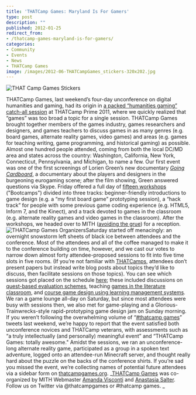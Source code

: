 ```yaml
---
title: 'THATCamp Games: Maryland Is For Gamers'
type: post
description: ""
published: 2012-01-25
redirect_from: 
- /thatcamp-games-maryland-is-for-gamers/
categories:
- Community
- Events
- News
- THATCamp Games
image: /images/2012-06-THATCampGames_stickers-320x202.jpg
---
```

![THAT Camp Games Stickers](/images/2012-06-THATCampGames_stickers-320x202.jpg "THATCampGames_stickers")

THATCamp Games, last weekend’s four-day unconference on digital humanities and gaming, had its origin in [a packed “humanities gaming” catch-all session](https://secure.flickr.com/photos/trevorandmarjee/5797536358/) at THATCamp Prime 2011, where we quickly realized that “games” was too broad a topic for a single session. THATCamp Games brought together members of the games industry, games researchers and designers, and games teachers to discuss games in as many genres (e.g. board games, alternate reality games, video games) and areas (e.g. games for teaching writing, game programming, and historical gaming) as possible. Almost one hundred people attended, coming from both the local DC/MD area and states across the country: Washington, California, New York, Connecticut, Pennsylvania, and Michigan, to name a few. Our first event was one of the first screenings of Lorien Green’s new documentary [_Going Cardboard_](https://web.archive.org/web/20180609170848/http://boardgamemovie.com/), a documentary about the players and designers in the burgeoning eurogaming scene; after the film showing, Green answered questions via Skype. Friday offered a full day of [fifteen workshops](http://thatcampgames.org/bootcamps/) ("Bootcamps") divided into three tracks: beginner-friendly introductions to game design (e.g. a “my first board game” prototyping session), a “hack track” for people with some previous game coding experience (e.g. HTML5, Inform 7, and the Kinect), and a track devoted to games in the classroom (e.g. alternate reality games and video games in the classroom). After the workshops, we headed over to MITH ([avoiding the grue](http://ow.ly/i/qiU7)) for a reception. ![THATCamp Games Organizers](/images/2012-06-thatcamp-games_twohappyorganizers-550x272.jpg)Saturday started off menacingly: an overnight snowstorm left sheets of black ice between attendees and the conference. Most of the attendees and all of the coffee managed to make it to the conference building on time, however, and we cast our votes to narrow down almost forty attendee-proposed sessions to fit into five time slots in five rooms. (If you’re not familiar with [THATCamps](http://thatcamp.org/), attendees don’t present papers but instead write blog posts about topics they’d like to discuss, then facilitate sessions on those topics). You can see which sessions got placed on the schedule [here](http://thatcampgames.org/fullchedule/); these included discussions on [quest-based evaluation schemes](http://thatcampgames.org/2012/01/03/session-proposal-quest-based-evaluation-schemes/), teaching [games in the literature classroom](http://thatcampgames.org/2012/01/20/session-proposal-games-and-the-literature-classroom/), and [course game design using learning management systems](http://thatcampgames.org/2012/01/03/a-modest-session-proposal/). We ran a game lounge all-day on Saturday, but since most attendees were busy with sessions then, we also met for game-playing and a Glorious-Trainwrecks-style rapid-prototyping game design jam on Sunday morning. If you weren’t following the overwhelming volume of “[#thatcamp games](https://twitter.com/search?q=%23thatcamp%20games)” tweets last weekend, we’re happy to report that the event satisfied both unconference novices and THATCamp veterans, with assessments such as “a truly intellectually (and personally) meaningful event” and “THATCamp Games: totally awesome." Amidst the sessions, we ran an unconference-long alternate reality game, participated as a group in a spoken text adventure, logged onto an attendee-run Minecraft server, and thought really hard about the puzzle on the backs of the conference shirts. If you’re sad you missed the event, we’re collecting names of potential future attendees via a sidebar form on [thatcampgames.org](http://thatcampgames.org/). _[THATCamp Games](http://thatcampgames.org) was co-organized by MITH Webmaster [Amanda Visconti](http://www.literaturegeek.com/) and [Anastasia Salter](http://selfloud.net/). Follow us on Twitter via @thatcampgames or #thatcamp games. _
